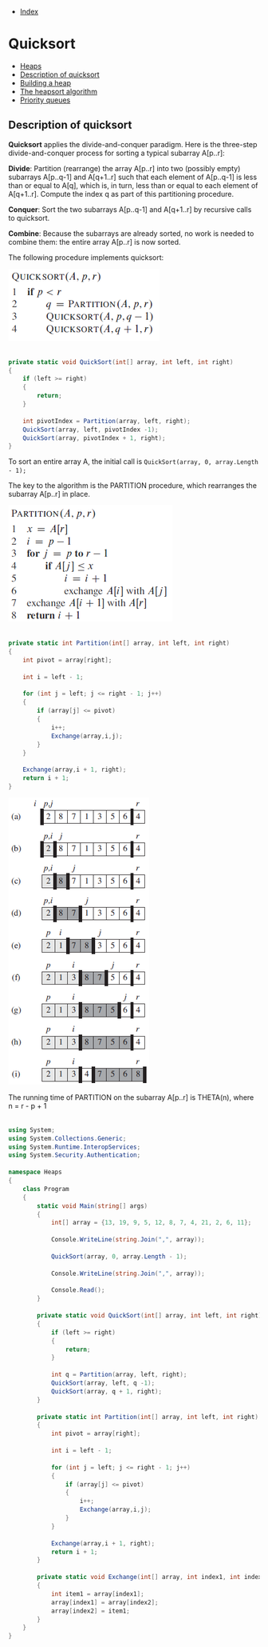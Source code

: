 * [Index](https://github.com/KiraDiShira/AlgorithmsAndDataStructures/blob/master/README.md#project-title)

# Quicksort

* [Heaps](#heaps)
* [Description of quicksort](#description-of-quicksort)
* [Building a heap](#building-a-heap)
* [The heapsort algorithm](#the-heapsort-algorithm)
* [Priority queues](#priority-queues)

## Description of quicksort

**Quicksort** applies the divide-and-conquer paradigm. Here is the three-step divide-and-conquer process for sorting a typical subarray A[p..r]:

**Divide**: Partition (rearrange) the array A[p..r] into two (possibly empty) subarrays A[p..q-1] and A[q+1..r] such that each element of A[p..q-1] is less than or equal to A[q], which is, in turn, less than or equal to each element of A[q+1..r]. Compute the index q as part of this partitioning procedure.

**Conquer**: Sort the two subarrays A[p..q-1] and A[q+1..r] by recursive calls to quicksort.

**Combine**: Because the subarrays are already sorted, no work is needed to combine them: the entire array A[p..r] is now sorted.

The following procedure implements quicksort:

<img src="https://github.com/KiraDiShira/AlgorithmsAndDataStructures/blob/master/RepoFiles/QuickSort/Images/qs2.PNG" />

```c#

private static void QuickSort(int[] array, int left, int right)
{
    if (left >= right)
    {
        return;
    }

    int pivotIndex = Partition(array, left, right);
    QuickSort(array, left, pivotIndex -1);
    QuickSort(array, pivotIndex + 1, right);
}


```

To sort an entire array A, the initial call is `QuickSort(array, 0, array.Length - 1);`

The key to the algorithm is the PARTITION procedure, which rearranges the subarray A[p..r] in place.

<img src="https://github.com/KiraDiShira/AlgorithmsAndDataStructures/blob/master/RepoFiles/QuickSort/Images/qs3.PNG" />

```c#

private static int Partition(int[] array, int left, int right)
{
    int pivot = array[right];

    int i = left - 1;

    for (int j = left; j <= right - 1; j++)
    {
        if (array[j] <= pivot)
        {
            i++;
            Exchange(array,i,j);
        }
    }

    Exchange(array,i + 1, right);
    return i + 1;
}

```

<img src="https://github.com/KiraDiShira/AlgorithmsAndDataStructures/blob/master/RepoFiles/QuickSort/Images/qs1.PNG" />

The running time of PARTITION on the subarray A[p..r] is THETA(n), where n = r - p + 1

```c#

using System;
using System.Collections.Generic;
using System.Runtime.InteropServices;
using System.Security.Authentication;

namespace Heaps
{
    class Program
    {
        static void Main(string[] args)
        {
            int[] array = {13, 19, 9, 5, 12, 8, 7, 4, 21, 2, 6, 11};

            Console.WriteLine(string.Join(",", array));

            QuickSort(array, 0, array.Length - 1);

            Console.WriteLine(string.Join(",", array));

            Console.Read();
        }

        private static void QuickSort(int[] array, int left, int right)
        {
            if (left >= right)
            {
                return;
            }

            int q = Partition(array, left, right);
            QuickSort(array, left, q -1);
            QuickSort(array, q + 1, right);
        }

        private static int Partition(int[] array, int left, int right)
        {
            int pivot = array[right];

            int i = left - 1;

            for (int j = left; j <= right - 1; j++)
            {
                if (array[j] <= pivot)
                {
                    i++;
                    Exchange(array,i,j);
                }
            }

            Exchange(array,i + 1, right);
            return i + 1;
        }

        private static void Exchange(int[] array, int index1, int index2)
        {
            int item1 = array[index1];
            array[index1] = array[index2];
            array[index2] = item1;
        }
    }
}


```


